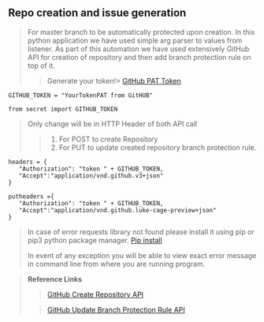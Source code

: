 ## Repo creation and issue generation

>For master branch to be automatically protected upon creation.
>In this python application we have used simple arg parser to values from listener.
>As part of this automation we have used extensively GitHub API for creation of 
> repository and then add branch protection rule on top of it.
> 
> >Generate your token!> 
> >[GitHub PAT Token](https://docs.github.com/en/github/authenticating-to-github/creating-a-personal-access-token)
```
GITHUB_TOKEN = "YourTokenPAT from GitHUB"
```

```
from secret import GITHUB_TOKEN
```

>Only change will be in HTTP Header of both API call 
>> 1. For POST to create Repository
>>2. For PUT to update created repository branch protection rule.
> 
 ```
headers = {
    "Authorization": "token " + GITHUB_TOKEN,
    "Accept":"application/vnd.github.v3+json"
}

putheaders ={
    "Authorization": "token " + GITHUB_TOKEN,
    "Accept":"application/vnd.github.luke-cage-preview+json"
}

```
>  
>In case of error requests library not found please install it using pip or pip3 python package manager.
> [Pip install](https://pypi.org/project/requests/)
>  
>In event of any exception you will be able to  view exact error message in command line from where you are running
> program.
 
> __Reference Links__
>
> >[GitHub Create Repository API](https://docs.github.com/en/rest/reference/repos#create-an-organization-repository)
> 
> >[GitHub Update Branch Protection Rule API](https://docs.github.com/en/rest/reference/repos#update-branch-protection)
